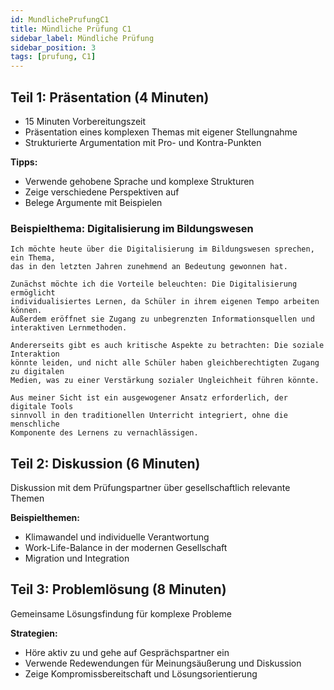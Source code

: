 ```yaml
---
id: MundlichePrufungC1
title: Mündliche Prüfung C1
sidebar_label: Mündliche Prüfung
sidebar_position: 3
tags: [prufung, C1]
---
```


## Teil 1: Präsentation (4 Minuten)

- 15 Minuten Vorbereitungszeit
- Präsentation eines komplexen Themas mit eigener Stellungnahme
- Strukturierte Argumentation mit Pro- und Kontra-Punkten

**Tipps:**
- Verwende gehobene Sprache und komplexe Strukturen
- Zeige verschiedene Perspektiven auf
- Belege Argumente mit Beispielen

### Beispielthema: Digitalisierung im Bildungswesen

```text
Ich möchte heute über die Digitalisierung im Bildungswesen sprechen, ein Thema, 
das in den letzten Jahren zunehmend an Bedeutung gewonnen hat.

Zunächst möchte ich die Vorteile beleuchten: Die Digitalisierung ermöglicht 
individualisiertes Lernen, da Schüler in ihrem eigenen Tempo arbeiten können. 
Außerdem eröffnet sie Zugang zu unbegrenzten Informationsquellen und 
interaktiven Lernmethoden.

Andererseits gibt es auch kritische Aspekte zu betrachten: Die soziale Interaktion 
könnte leiden, und nicht alle Schüler haben gleichberechtigten Zugang zu digitalen 
Medien, was zu einer Verstärkung sozialer Ungleichheit führen könnte.

Aus meiner Sicht ist ein ausgewogener Ansatz erforderlich, der digitale Tools 
sinnvoll in den traditionellen Unterricht integriert, ohne die menschliche 
Komponente des Lernens zu vernachlässigen.
```

## Teil 2: Diskussion (6 Minuten)

Diskussion mit dem Prüfungspartner über gesellschaftlich relevante Themen

**Beispielthemen:**
- Klimawandel und individuelle Verantwortung
- Work-Life-Balance in der modernen Gesellschaft
- Migration und Integration

## Teil 3: Problemlösung (8 Minuten)

Gemeinsame Lösungsfindung für komplexe Probleme

**Strategien:**
- Höre aktiv zu und gehe auf Gesprächspartner ein
- Verwende Redewendungen für Meinungsäußerung und Diskussion
- Zeige Kompromissbereitschaft und Lösungsorientierung